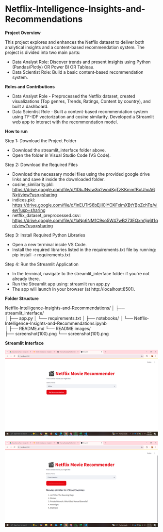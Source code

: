 # Netflix-Intelligence-Insights-and-Recommendations

**Project Overview**

This project explores and enhances the Netflix dataset to deliver both analytical insights and a content-based recommendation system.
The project is divided into two main parts:

- Data Analyst Role:  Discover trends and present insights using Python (Pandas/Plotly) OR Power BI OR Tableau.
- Data Scientist Role: Build a basic content-based recommendation system.

**Roles and Contributions**

- Data Analyst Role - Preprocessed the Netflix dataset, created visualizations (Top genres, Trends, Ratings, Content by country), and built a dashboard.
- Data Scientist Role - Built a content-based recommendation system using TF-IDF vectorization and cosine similarity. Developed a Streamlit web app to interact with the recommendation model.

**How to run**

Step 1: Download the Project Folder
- Download the streamlit_interface folder above.
- Open the folder in Visual Studio Code (VS Code).

Step 2: Download the Required Files
- Download the necessary model files using the provided google drive links and save it inside the downloaded folder.
- cosine_similarity.pkl: https://drive.google.com/file/d/1DbJNviw3q2wodKgTzKKmmfBoUhoA6Nxj/view?usp=sharing
- indices.pkl: https://drive.google.com/file/d/1nEUTrS6bEjII0lYOXFxlmXBtYBpZchTq/view?usp=sharing
- netflix_dataset_preprocessed.csv: https://drive.google.com/file/d/1aNp6NM1C9so5W47wB273EQxm1jg6f1qn/view?usp=sharing

Step 3: Install Required Python Libraries
- Open a new terminal inside VS Code.
- Install the required libraries listed in the requirements.txt file by running: pip install -r requirements.txt

Step 4: Run the Streamlit Application
- In the terminal, navigate to the streamlit_interface folder if you're not already there.
- Run the Streamlit app using: streamlit run app.py
- The app will launch in your browser (at http://localhost:8501).

**Folder Structure**

Netflix-Intelligence-Insights-and-Recommendations/
│
├── streamlit_interface/                  
│    ├── app.py
│    └── requirements.txt
│
├── notebooks/
│    └── Netflix-Intelligence-Insights-and-Recommendations.ipynb     
│
├── README.md
└── README images/                
     ├── screenshot(100).png
     └── screenshot(101).png

**Streamlit Interface**

![image_alt](https://github.com/TharinsaMudalige/Netflix-Intelligence-Insights-and-Recommendations/blob/084ee670c025f53c209333548e9e975db260fb40/README%20images/Screenshot%20(100).png)


![image_alt](https://github.com/TharinsaMudalige/Netflix-Intelligence-Insights-and-Recommendations/blob/084ee670c025f53c209333548e9e975db260fb40/README%20images/Screenshot%20(101).png)


